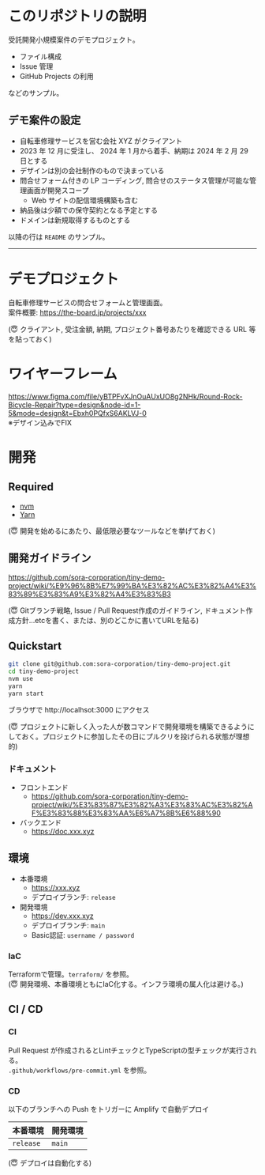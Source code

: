 # このリポジトリの説明

受託開発小規模案件のデモプロジェクト。

- ファイル構成
- Issue 管理
- GitHub Projects の利用

などのサンプル。

## デモ案件の設定

- 自転車修理サービスを営む会社 XYZ がクライアント
- 2023 年 12 月に受注し、 2024 年 1 月から着手、納期は 2024 年 2 月 29 日とする
- デザインは別の会社制作のもので決まっている
- 問合せフォーム付きの LP コーディング, 問合せのステータス管理が可能な管理画面が開発スコープ
  - Web サイトの配信環境構築も含む
- 納品後は少額での保守契約となる予定とする
- ドメインは新規取得するものとする

以降の行は `README` のサンプル。

---

# デモプロジェクト

自転車修理サービスの問合せフォームと管理画面。  
案件概要: https://the-board.jp/projects/xxx

(😇 クライアント, 受注金額, 納期, プロジェクト番号あたりを確認できる URL 等を貼っておく)

# ワイヤーフレーム

https://www.figma.com/file/yBTPFvXJnOuAUxUO8g2NHk/Round-Rock-Bicycle-Repair?type=design&node-id=1-5&mode=design&t=Ebxh0PQfxS6AKLVJ-0  
※デザイン込みでFIX

# 開発

## Required

- [nvm](https://github.com/nvm-sh/nvm)
- [Yarn](https://yarnpkg.com/)

(😇 開発を始めるにあたり、最低限必要なツールなどを挙げておく)

## 開発ガイドライン

https://github.com/sora-corporation/tiny-demo-project/wiki/%E9%96%8B%E7%99%BA%E3%82%AC%E3%82%A4%E3%83%89%E3%83%A9%E3%82%A4%E3%83%B3

(😇 Gitブランチ戦略, Issue / Pull Request作成のガイドライン, ドキュメント作成方針...etcを書く、または、別のどこかに書いてURLを貼る)

## Quickstart

```sh
git clone git@github.com:sora-corporation/tiny-demo-project.git
cd tiny-demo-project
nvm use
yarn
yarn start
```

ブラウザで http://localhsot:3000 にアクセス

(😇 プロジェクトに新しく入った人が数コマンドで開発環境を構築できるようにしておく。プロジェクトに参加したその日にプルクリを投げられる状態が理想的)

### ドキュメント

- フロントエンド
  - https://github.com/sora-corporation/tiny-demo-project/wiki/%E3%83%87%E3%82%A3%E3%83%AC%E3%82%AF%E3%83%88%E3%83%AA%E6%A7%8B%E6%88%90
- バックエンド
  - https://doc.xxx.xyz

## 環境

- 本番環境
  - https://xxx.xyz
  - デプロイブランチ: `release`
- 開発環境
  - https://dev.xxx.xyz
  - デプロイブランチ: `main`
  - Basic認証: `username / password`

### IaC

Terraformで管理。`terraform/` を参照。  
(😇 開発環境、本番環境ともにIaC化する。インフラ環境の属人化は避ける。)

## CI / CD

### CI

Pull Request が作成されるとLintチェックとTypeScriptの型チェックが実行される。  
`.github/workflows/pre-commit.yml` を参照。

### CD

以下のブランチへの Push をトリガーに Amplify で自動デプロイ

| 本番環境 | 開発環境 |
| --- | --- |
| `release` | `main` |

(😇 デプロイは自動化する)
